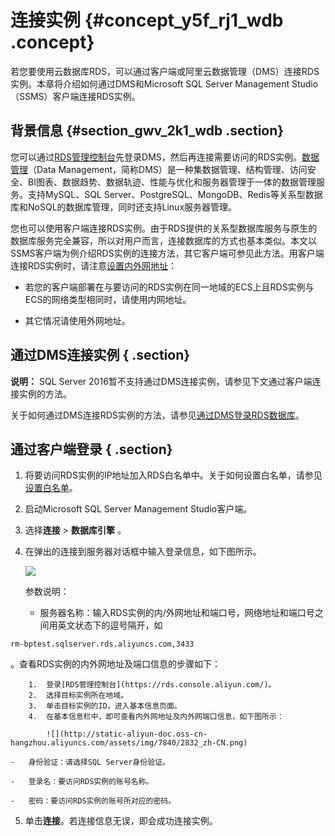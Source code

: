 # 连接实例 {#concept_y5f_rj1_wdb .concept}

若您要使用云数据库RDS，可以通过客户端或阿里云数据管理（DMS）连接RDS实例。本章将介绍如何通过DMS和Microsoft SQL Server Management Studio（SSMS）客户端连接RDS实例。

## 背景信息 {#section_gwv_2k1_wdb .section}

您可以通过[RDS管理控制台](https://rds.console.aliyun.com/?spm=5176.doc49015.2.2.1qi2e9)先登录DMS，然后再连接需要访问的RDS实例。[数据管理](http://dms-rds.aliyun.com/?spm=a2c4g.11186623.2.5.VJvkSn)（Data Management，简称DMS）是一种集数据管理、结构管理、访问安全、BI图表、数据趋势、数据轨迹、性能与优化和服务器管理于一体的数据管理服务。支持MySQL、SQL Server、PostgreSQL、MongoDB、Redis等关系型数据库和NoSQL的数据库管理，同时还支持Linux服务器管理。

您也可以使用客户端连接RDS实例。由于RDS提供的关系型数据库服务与原生的数据库服务完全兼容，所以对用户而言，连接数据库的方式也基本类似。本文以SSMS客户端为例介绍RDS实例的连接方法，其它客户端可参见此方法。用客户端连接RDS实例时，请注意[设置内外网地址](../cn.zh-CN/用户指南/网络管理/设置内外网地址.md#)：

-   若您的客户端部署在与要访问的RDS实例在同一地域的ECS上且RDS实例与ECS的网络类型相同时，请使用内网地址。

-   其它情况请使用外网地址。


## 通过DMS连接实例 { .section}

**说明：** SQL Server 2016暂不支持通过DMS连接实例，请参见下文通过客户端连接实例的方法。

关于如何通过DMS连接RDS实例的方法，请参见[通过DMS登录RDS数据库](../cn.zh-CN/用户指南/附录/通过DMS登录RDS数据库.md#)。

## 通过客户端登录 { .section}

1.  将要访问RDS实例的IP地址加入RDS白名单中。关于如何设置白名单，请参见[设置白名单](../cn.zh-CN/快速入门MySQL版/初始化配置/设置白名单.md#)。
2.  启动Microsoft SQL Server Management Studio客户端。
3.  选择**连接** \> **数据库引擎** 。
4.  在弹出的连接到服务器对话框中输入登录信息，如下图所示。

    ![](http://static-aliyun-doc.oss-cn-hangzhou.aliyuncs.com/assets/img/7840/2831_zh-CN.png)

    参数说明：

    -   服务器名称：输入RDS实例的内/外网地址和端口号，网络地址和端口号之间用英文状态下的逗号隔开，如

```
rm-bptest.sqlserver.rds.aliyuncs.com,3433
```

。查看RDS实例的内外网地址及端口信息的步骤如下：

        1.  登录[RDS管理控制台](https://rds.console.aliyun.com/)。
        2.  选择目标实例所在地域。
        3.  单击目标实例的ID，进入基本信息页面。
        4.  在基本信息栏中，即可查看内外网地址及内外网端口信息，如下图所示：

            ![](http://static-aliyun-doc.oss-cn-hangzhou.aliyuncs.com/assets/img/7840/2832_zh-CN.png)

    -   身份验证：请选择SQL Server身份验证。

    -   登录名：要访问RDS实例的账号名称。

    -   密码：要访问RDS实例的账号所对应的密码。

5.  单击**连接**。若连接信息无误，即会成功连接实例。

